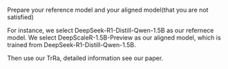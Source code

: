 Prepare your reference model and your aligned model(that you are not satisfied)

For instance, we select DeepSeek-R1-Distill-Qwen-1.5B as our refernece model. We select DeepScaleR-1.5B-Preview as our aligned model, which is trained from DeepSeek-R1-Distill-Qwen-1.5B.

Then use our TrRa, detailed information see our paper. 